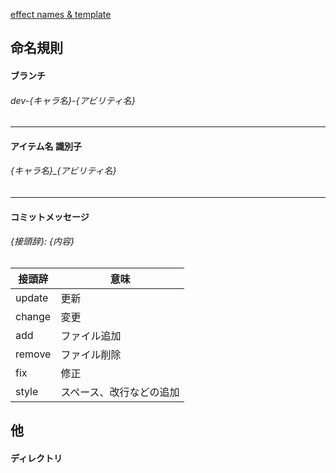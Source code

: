 [effect names & template](https://github.com/x2-7/addon-template)

## 命名規則

#### ブランチ

###### dev-{キャラ名}-{アビリティ名}

---

#### アイテム名 識別子

###### {キャラ名}\_{アビリティ名}

---

#### コミットメッセージ

###### {接頭辞}: {内容}

| 接頭辞 | 意味 |
| ---- | ---- |
|  update  |  更新  |
|  change  |  変更  |
|  add  |  ファイル追加  |
|  remove  |  ファイル削除  |
|  fix  |  修正  |
|  style  |  スペース、改行などの追加  |

## 他

#### ディレクトリ

###### 